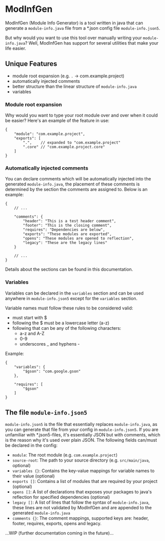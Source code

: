 # ModInfGen
ModInfGen (Module Info Generator) is a tool written in java that can generate a `module-info.java` file from a *.json config file `module-info.json5`.

But why would you want to use this tool over manually writing your `module-info.java`?
Well, ModInfGen has support for several utilities that make your life easier.

## Unique Features
- module root expansion (e.g. `.` $\rightarrow$ com.example.project)
- automatically injected comments
- better structure than the linear structure of `module-info.java`
- variables

### Module root expansion
Why would you want to type your root module over and over when it could be easier?
Here's an example of the feature in use:

````json5
{
    "module": "com.example.project",
    "exports": [
        ".",    // expanded to "com.example.project"
        ".core" // "com.example.project.core"
    ]
}
````

### Automatically injected comments
You can declare comments which will be automatically injected into the generated `module-info.java`, 
the placement of these comments is determined by the section the comments are assigned to. Below is an example:

````json5
{
    // ...
	
    "comments": {
        "header": "This is a test header comment",
        "footer": "This is the closing comment",
        "requires": "Dependencies are below",
        "exports": "These modules are exported",
        "opens": "These modules are opened to reflection", 
        "legacy": "These are the legacy lines"
    }
    
    // ...
}
````

Details about the sections can be found in this documentation.

### Variables
Variables can be declared in the `variables` section and can be used anywhere in `module-info.json5` except for the `variables` section.

Variable names must follow these rules to be considered valid:
- must start with $
- following the $ must be a lowercase letter (a-z)
- following that can be any of the following characters: 
  - a-z and A-Z
  - 0-9
  - underscores _ and hyphens -

Example:
````json5
{
    "variables": {
        "$gson": "com.google.gson"
    },
    
    "requires": [
        "$gson"
    ]
}
````

## The file `module-info.json5`
`module-info.json5` is the file that essentially replaces `module-info.java`, as you can generate that file from your config in `module-info.json5`.
If you are unfamiliar with *.json5-files, it's essentially JSON but with comments, which is the reason why it's used over plain JSON.
The following fields can/must be declared in the config:
- ``module``: The root module (e.g. `com.example.project`)
- ``source-root``: The path to your source directory (e.g. `src/main/java`, optional)
- ``variables {}``: Contains the key-value mappings for variable names to their value (optional)
- ``exports []``: Contains a list of modules that are required by your project (optional)
- ``opens []``: A list of declarations that exposes your packages to java's reflection for specified dependencies (optional)
- ``legacy []``: A list of lines that follow the syntax of `module-info.java`, these lines are not validated by ModInfGen and are appended to the generated `module-info.java`
- ``comments {}``: The comment mappings, supported keys are: header, footer, requires, exports, opens and legacy.


...WIP (further documentation coming in the future)...